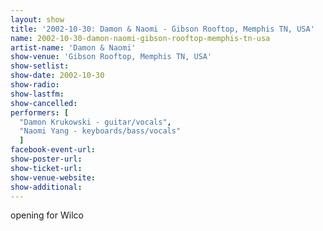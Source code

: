 ```yaml
---
layout: show
title: '2002-10-30: Damon & Naomi - Gibson Rooftop, Memphis TN, USA'
name: 2002-10-30-damon-naomi-gibson-rooftop-memphis-tn-usa
artist-name: 'Damon & Naomi'
show-venue: 'Gibson Rooftop, Memphis TN, USA'
show-setlist: 
show-date: 2002-10-30
show-radio: 
show-lastfm: 
show-cancelled: 
performers: [
  "Damon Krukowski - guitar/vocals",
  "Naomi Yang - keyboards/bass/vocals"
  ]
facebook-event-url: 
show-poster-url: 
show-ticket-url: 
show-venue-website: 
show-additional: 
---
```


opening for Wilco